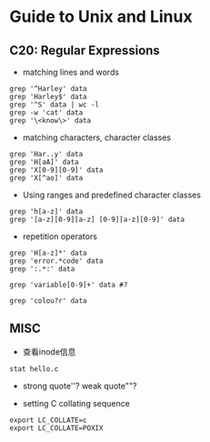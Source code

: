 # Guide to Unix and Linux

## C20: Regular Expressions
- matching lines and words
```
grep '^Harley' data
grep 'Harley$' data
grep '^S' data | wc -l
grep -w 'cat' data
grep '\<know\>' data
```

- matching characters, character classes
```
grep 'Har..y' data
grep 'H[aA]' data
grep 'X[0-9][0-9]' data
grep 'X[^ao]' data
```
- Using ranges and predefined character classes
```
grep 'h[a-z]' data
grep '[a-z][0-9][a-z] [0-9][a-z][0-9]' data
```
- repetition operators
```
grep 'H[a-z]*' data
grep 'error.*code' data
grep ':.*:' data

grep 'variable[0-9]+' data #?

grep 'colou?r' data
```


## MISC
- 查看inode信息
```
stat hello.c
```

- strong quote''? weak quote""?

- setting C collating sequence
```
export LC_COLLATE=c
export LC_COLLATE=POXIX
```

